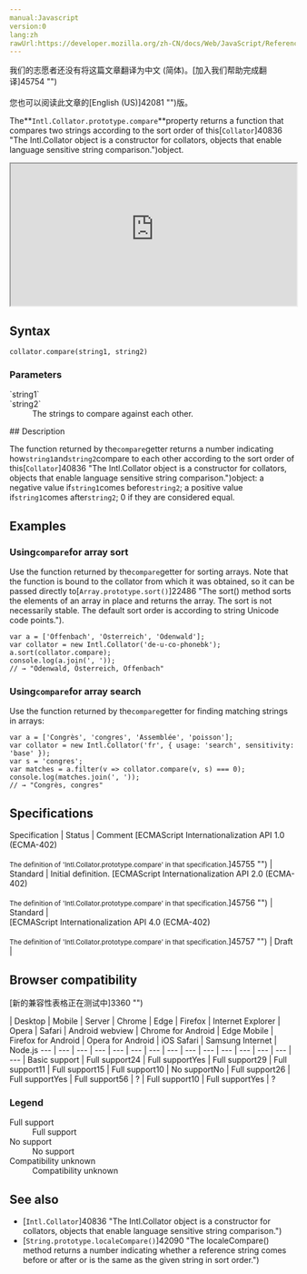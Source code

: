 ```yaml
---
manual:Javascript
version:0
lang:zh
rawUrl:https://developer.mozilla.org/zh-CN/docs/Web/JavaScript/Reference/Global_Objects/Collator/compare
---
```




<bdi>我们的志愿者还没有将这篇文章翻译为<bdi>中文 (简体)</bdi>。[加入我们帮助完成翻译]45754 "")<br></br>您也可以阅读此文章的[English (US)]42081 "")版。</bdi>






The**`Intl.Collator.prototype.compare`**property returns a function that compares two strings according to the sort order of this[`Collator`]40836 "The Intl.Collator object is a constructor for collators, objects that enable language sensitive string comparison.")object.

<iframe src='https://interactive-examples.mdn.mozilla.net/pages/js/intl-collator-prototype-compare.html' width='100%' height='250'></iframe>

## Syntax<a name="Syntax"></a>

```
collator.compare(string1, string2)
```

### Parameters<a name="Parameters"></a>
<dl><dt id=''>`string1`</dt><dt id=''>`string2`</dt><dd>The strings to compare against each other.</dd></dl>
## Description<a name="Description"></a>


The function returned by the`compare`getter returns a number indicating how`string1`and`string2`compare to each other according to the sort order of this[`Collator`]40836 "The Intl.Collator object is a constructor for collators, objects that enable language sensitive string comparison.")object: a negative value if`string1`comes before`string2`; a positive value if`string1`comes after`string2`; 0 if they are considered equal.


## Examples<a name="Examples"></a>

### Using`compare`for array sort<a name="Using_compare_for_array_sort"></a>


Use the function returned by the`compare`getter for sorting arrays. Note that the function is bound to the collator from which it was obtained, so it can be passed directly to[`Array.prototype.sort()`]22486 "The sort() method sorts the elements of an array in place and returns the array. The sort is not necessarily stable. The default sort order is according to string Unicode code points.").


```
var a = ['Offenbach', 'Österreich', 'Odenwald'];
var collator = new Intl.Collator('de-u-co-phonebk');
a.sort(collator.compare);
console.log(a.join(', '));
// → "Odenwald, Österreich, Offenbach"
```

### Using`compare`for array search<a name="Using_compare_for_array_search"></a>


Use the function returned by the`compare`getter for finding matching strings in arrays:


```
var a = ['Congrès', 'congres', 'Assemblée', 'poisson'];
var collator = new Intl.Collator('fr', { usage: 'search', sensitivity: 'base' });
var s = 'congres';
var matches = a.filter(v => collator.compare(v, s) === 0);
console.log(matches.join(', '));
// → "Congrès, congres"
```

## Specifications<a name="Specifications"></a>

Specification | Status | Comment 
[ECMAScript Internationalization API 1.0 (ECMA-402)<br></br><small>The definition of &#39;Intl.Collator.prototype.compare&#39; in that specification.</small>]45755 "") | Standard | Initial definition. 
[ECMAScript Internationalization API 2.0 (ECMA-402)<br></br><small>The definition of &#39;Intl.Collator.prototype.compare&#39; in that specification.</small>]45756 "") | Standard |  
[ECMAScript Internationalization API 4.0 (ECMA-402)<br></br><small>The definition of &#39;Intl.Collator.prototype.compare&#39; in that specification.</small>]45757 "") | Draft |  


## Browser compatibility<a name="Browser_compatibility"></a>
[新的兼容性表格正在测试中<i></i>]3360 "")

 | <abbr>Desktop<i></i></abbr> | <abbr>Mobile<i></i></abbr> | <abbr>Server<i></i></abbr> 
 | <abbr>Chrome<i></i></abbr> | <abbr>Edge<i></i></abbr> | <abbr>Firefox<i></i></abbr> | <abbr>Internet Explorer<i></i></abbr> | <abbr>Opera<i></i></abbr> | <abbr>Safari<i></i></abbr> | <abbr>Android webview<i></i></abbr> | <abbr>Chrome for Android<i></i></abbr> | <abbr>Edge Mobile<i></i></abbr> | <abbr>Firefox for Android<i></i></abbr> | <abbr>Opera for Android<i></i></abbr> | <abbr>iOS Safari<i></i></abbr> | <abbr>Samsung Internet<i></i></abbr> | <abbr>Node.js<i></i></abbr> 
 ---  |  ---  |  ---  |  ---  |  ---  |  ---  |  ---  |  ---  |  ---  |  ---  |  ---  |  ---  |  ---  |  ---  |  ---  | 
Basic support | <abbr>Full support</abbr>24 | <abbr>Full support</abbr>Yes | <abbr>Full support</abbr>29 | <abbr>Full support</abbr>11 | <abbr>Full support</abbr>15 | <abbr>Full support</abbr>10 | <abbr>No support</abbr>No | <abbr>Full support</abbr>26 | <abbr>Full support</abbr>Yes | <abbr>Full support</abbr>56 | <abbr>?</abbr> | <abbr>Full support</abbr>10 | <abbr>Full support</abbr>Yes | <abbr>?</abbr> 


### Legend<a name="Legend"></a>
<dl><dt id=''><abbr>Full support</abbr></dt><dd>Full support</dd><dt id=''><abbr>No support</abbr></dt><dd>No support</dd><dt id=''><abbr>Compatibility unknown</abbr></dt><dd>Compatibility unknown</dd></dl>


## See also<a name="See_also"></a>

* [`Intl.Collator`]40836 "The Intl.Collator object is a constructor for collators, objects that enable language sensitive string comparison.")
* [`String.prototype.localeCompare()`]42090 "The localeCompare() method returns a number indicating whether a reference string comes before or after or is the same as the given string in sort order.")




